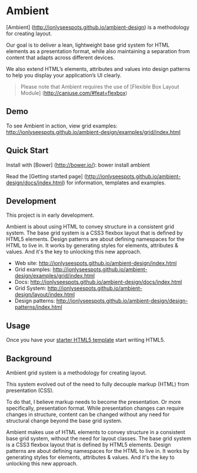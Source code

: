 # Ambient

[Ambient] (http://ionlyseespots.github.io/ambient-design) is a methodology for creating layout.

Our goal is to deliver a lean, lightweight base grid system for HTML elements as a presentation format, while also maintaining a separation from content that adapts across different devices.

We also extend HTML’s elements, attributes and values into design patterns to help you display your application’s UI clearly.

> Please note that Ambient requires the use of [Flexible Box Layout Module] (http://caniuse.com/#feat=flexbox)

## Demo

To see Ambient in action, view grid examples: http://ionlyseespots.github.io/ambient-design/examples/grid/index.html

## Quick Start

Install with [Bower] (http://bower.io/): bower install ambient

Read the [Getting started page] (http://ionlyseespots.github.io/ambient-design/docs/index.html) for information, templates and examples.

## Development

This project is in early development.

Ambient is about using HTML to convey structure in a consistent grid system. The base grid system is a CSS3 flexbox layout that is defined by HTML5 elements. Design patterns are about defining namespaces for the HTML to live in.
It works by generating styles for elements, attributes & values. And it's the key to unlocking this new approach.

* Web site: http://ionlyseespots.github.io/ambient-design/index.html
* Grid examples: http://ionlyseespots.github.io/ambient-design/examples/grid/index.html
* Docs: http://ionlyseespots.github.io/ambient-design/docs/index.html
* Grid System: http://ionlyseespots.github.io/ambient-design/layout/index.html
* Design patterns: http://ionlyseespots.github.io/ambient-design/design-patterns/index.html

## Usage

Once you have your [starter HTML5 template](http://ionlyseespots.github.io/ambient-design/examples/starter-template/index.html) start writing HTML5.

## Background

Ambient grid system is a methodology for creating layout.

This system evolved out of the need to fully decouple markup (HTML) from presentation (CSS).

To do that, I believe markup needs to become the presentation. Or more specifically, presentation format. While presentation changes can require changes in structure, content can be changed without any need for structural change beyond the base grid system.

Ambient makes use of HTML elements to convey structure in a consistent base grid system, without the need for layout classes. The base grid system is a CSS3 flexbox layout that is defined by HTML5 elements. Design patterns are about defining namespaces for the HTML to live in. It works by generating styles for elements, attributes & values. And it's the key to unlocking this new approach.